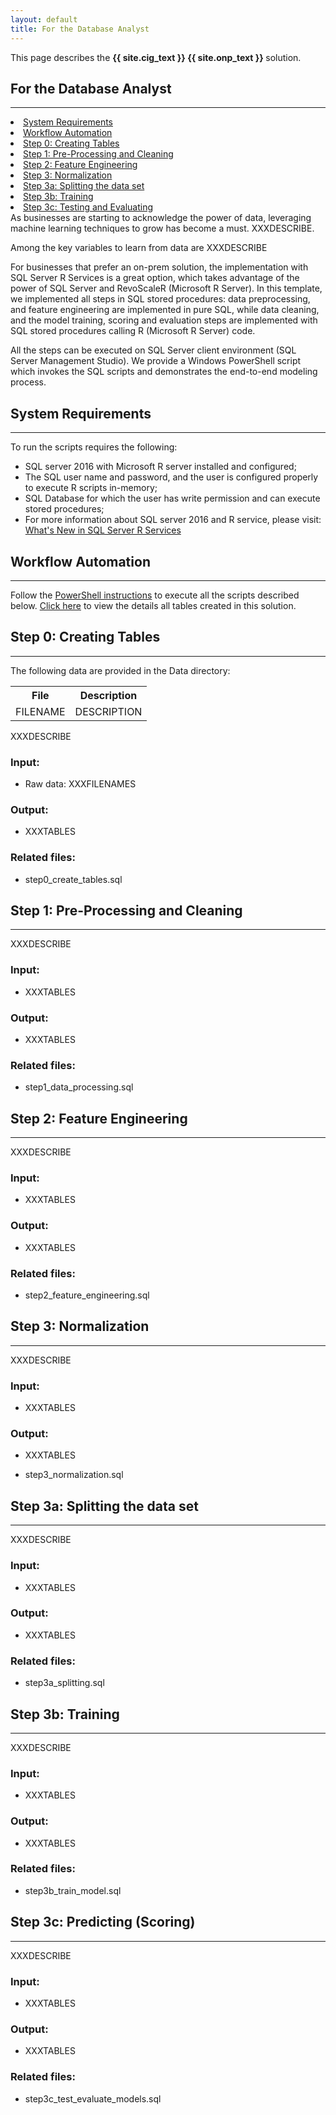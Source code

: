 ```yaml
---
layout: default
title: For the Database Analyst
---
```

<div class="alert alert-success" role="alert"> This page describes the 
<strong>
<span class="sql">{{ site.cig_text }}</span>
<span class="sql">{{ site.onp_text }}</span>
</strong>
solution.
</div> 

## For the Database Analyst
------------------------------

<div class="row">
    <div class="col-md-6">
        <div class="toc">
          <li><a href="#system-requirements">System Requirements</a></li>
          <li><a href="#workflow-automation">Workflow Automation</a></li>
        <li><a href="#step0">Step 0: Creating Tables</a></li>
        <li><a href="#step1">Step 1: Pre-Processing and Cleaning</a></li>
        <li><a href="#step2">Step 2: Feature Engineering</a></li>
        <li><a href="#step3">Step 3: Normalization</a></li>
        <li><a href="#step3a">Step 3a: Splitting the data set</a></li>
        <li><a href="#step3b">Step 3b: Training</a></li>
        <li><a href="#step3c">Step 3c: Testing and Evaluating</a></li>
        </div>
    </div>
    <div class="col-md-6">
      As businesses are starting to acknowledge the power of data, leveraging machine learning techniques to grow has become a must. XXXDESCRIBE.
          </div>
</div>
<p>
Among the key variables to learn from data are XXXDESCRIBE
</p>

For businesses that prefer an on-prem solution, the implementation with SQL Server R Services is a great option, which takes advantage of the power of SQL Server and RevoScaleR (Microsoft R Server). In this template, we implemented all steps in SQL stored procedures: data preprocessing, and feature engineering are implemented in pure SQL, while data cleaning, and the model training, scoring and evaluation steps are implemented with SQL stored procedures calling R (Microsoft R Server) code. 

All the steps can be executed on SQL Server client environment (SQL Server Management Studio). We provide a Windows PowerShell script which invokes the SQL scripts and demonstrates the end-to-end modeling process.

## System Requirements
-----------------------

To run the scripts requires the following:

 * SQL server 2016 with Microsoft R server installed and configured;
 * The SQL user name and password, and the user is configured properly to execute R scripts in-memory;
 * SQL Database for which the user has write permission and can execute stored procedures;
 * For more information about SQL server 2016 and R service, please visit: [What's New in SQL Server R Services](https://msdn.microsoft.com/en-us/library/mt604847.aspx)


## Workflow Automation
-------------------
Follow the [PowerShell instructions](Powershell_Instructions.html) to execute all the scripts described below.  [Click here](tables.html) to view the details all tables created in this solution.

 
<a name="step0">

## Step 0: Creating Tables
--------------------------


The following data are provided in the Data directory:

<table class="table table-compressed table-striped">
  <tr>
    <th>File</th>
    <th>Description</th>
  </tr>
  <tr>
    <td>FILENAME</td>
    <td>DESCRIPTION</td>
  </tr>

</table>

XXXDESCRIBE

### Input:

* Raw data: XXXFILENAMES 

### Output:

* XXXTABLES

### Related files:

* step0_create_tables.sql

<a name="step1">

## Step 1: Pre-Processing and Cleaning
----------------------------------------

XXXDESCRIBE

### Input:

* XXXTABLES

### Output:

* XXXTABLES

### Related files:
* step1_data_processing.sql

<a name="step2">

## Step 2: Feature Engineering
-------------------------------

XXXDESCRIBE

### Input:

* XXXTABLES

### Output:

* XXXTABLES

### Related files:

* step2_feature_engineering.sql

<a name="step3">

## Step 3: Normalization
---------------------------

XXXDESCRIBE

### Input:

* XXXTABLES

### Output:

* XXXTABLES

* step3_normalization.sql

<a name="step3a">

## Step 3a: Splitting the data set
-----------------------------------

XXXDESCRIBE

### Input:

* XXXTABLES

### Output:

* XXXTABLES

### Related files:

* step3a_splitting.sql

<a name="step3b">

## Step 3b: Training
----------------------

XXXDESCRIBE

### Input:

* XXXTABLES

### Output:

* XXXTABLES

### Related files:

* step3b_train_model.sql

<a name="step3c">

## Step 3c: Predicting (Scoring)
---------------------------------

XXXDESCRIBE

### Input:

* XXXTABLES

### Output:

* XXXTABLES

### Related files:

* step3c_test_evaluate_models.sql

<a name="step4">






